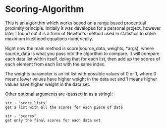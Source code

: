 # Scoring-Algorithm

This is an algorithm which works based on a range based procentual proximity principle. Initially it was developed for a personal project, however later I found out it is a form of Newton's method used in statistics to solve maximum likelihood equations numerically.

Right now the main method is score(source_data, weights, *args), where source_data is what you pass into the algorithm to compare. It will compare each data list within itself, doing that for each list, then add up the scores of each element from each list with the same index.

The weights parameter is an int list with possible values of 0 or 1, where 0 means lower values have higher weight in the data set and 1 means higher values have higher weight in the data set.

Other optional arguments are (passed in as a string):

    str - "score_lists"
    get a list with all the scores for each piece of data
    
    str - "scores"
    get only the final scores for each data set